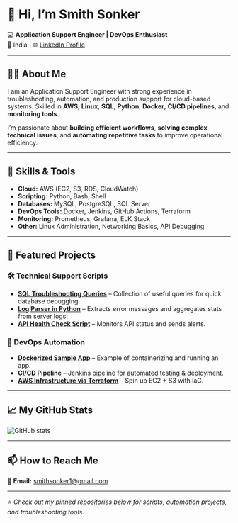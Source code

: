 # 👋 Hi, I’m Smith Sonker

💻 **Application Support Engineer | DevOps Enthusiast**  
📍 India | 🌐 [LinkedIn Profile](http://www.linkedin.com/in/smith-sonker-65b298112)  

---

## 🧑‍💻 About Me
I am an Application Support Engineer with strong experience in troubleshooting, automation, and production support for cloud-based systems. Skilled in **AWS**, **Linux**, **SQL**, **Python**, **Docker**, **CI/CD pipelines**, and **monitoring tools**.

I’m passionate about **building efficient workflows**, **solving complex technical issues**, and **automating repetitive tasks** to improve operational efficiency.

---

## 🔧 Skills & Tools
- **Cloud:** AWS (EC2, S3, RDS, CloudWatch)  
- **Scripting:** Python, Bash, Shell  
- **Databases:** MySQL, PostgreSQL, SQL Server  
- **DevOps Tools:** Docker, Jenkins, GitHub Actions, Terraform  
- **Monitoring:** Prometheus, Grafana, ELK Stack  
- **Other:** Linux Administration, Networking Basics, API Debugging  

---

## 📂 Featured Projects

### 🛠 Technical Support Scripts
- [**SQL Troubleshooting Queries**](#) – Collection of useful queries for quick database debugging.
- [**Log Parser in Python**](#) – Extracts error messages and aggregates stats from server logs.
- [**API Health Check Script**](#) – Monitors API status and sends alerts.

### 🚀 DevOps Automation
- [**Dockerized Sample App**](#) – Example of containerizing and running an app.
- [**CI/CD Pipeline**](#) – Jenkins pipeline for automated testing & deployment.
- [**AWS Infrastructure via Terraform**](#) – Spin up EC2 + S3 with IaC.

---

## 📈 My GitHub Stats
![GitHub stats](https://github-readme-stats.vercel.app/api?username=yourusername&show_icons=true&theme=tokyonight)

---

## 📫 How to Reach Me
📧 **Email:** smithsonker1@gmail.com  
  

---
⭐ *Check out my pinned repositories below for scripts, automation projects, and troubleshooting tools.*
